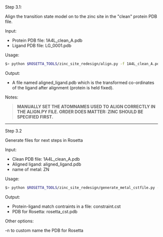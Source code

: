 Step 3.1:

Align the transition state model on to the zinc site in the "clean" protein PDB file. 

Input:
- Protein PDB file: 1A4L_clean_A.pdb
- Ligand PDB file: LG_0001.pdb

Usage: 

```bash
$> python $ROSETTA_TOOLS/zinc_site_redesign/align.py -f 1A4L_clean_A.pdb -l LG_0001.pdb
```

Output:
- A file named aligned_ligand.pdb which is the transformed co-ordinates of the ligand after alignment (protein is held fixed).

Notes:

> **MANUALLY SET THE ATOMNAMES USED TO ALIGN CORRECTLY IN THE ALIGN.PY FILE. ORDER DOES MATTER: ZINC SHOULD BE SPECIFIED FIRST.**

------------------------------------------------------------------------------------------------------------------------------------------
Step 3.2

Generate files for next steps in Rosetta

Input:

- Clean PDB file: 1A4L_clean_A.pdb
- Aligned ligand: aligned_ligand.pdb
- name of metal: ZN

Usage:

```bash
$> python $ROSETTA_TOOLS/zinc_site_redesign/generate_metal_cstfile.py -f 1A4L_clean_A.pdb -m ZN -a aligned_ligand.pdb 
```

Output:

- Protein-ligand match contraints in a file: constraint.cst
- PDB for Rosetta: rosetta_cst.pdb

Other options:

-n to custom name the PDB for Rosetta 
